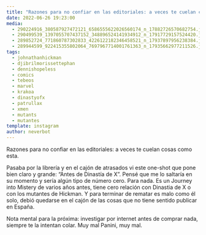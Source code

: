 ```yaml
---
title: "Razones para no confiar en las editoriales: a veces te cuelan cosas como esta"
date: 2022-06-26 19:23:00
media: 
  - 290224916_380587927472121_6586555622026560174_n_17882726570682754.jpg
  - 290499539_1397055707437152_348896524141934912_n_17917729157524420.jpg
  - 289852724_771860787302833_4226122182346458521_n_17937897956238384.jpg
  - 289944599_922415355802064_7697967714001761363_n_17935662977211526.jpg
tags: 
  - johnathanhickman
  - djibrilmorissettephan
  - dennishopeless
  - comics
  - tebeos
  - marvel
  - krakoa
  - dinastyofx
  - patrullax
  - xmen
  - mutants
  - mutantes
template: instagram
author: neverbot
---
```


Razones para no confiar en las editoriales: a veces te cuelan cosas como esta. 

Pasaba por la librería y en el cajón de atrasados vi este one-shot que pone bien claro y grande: “Antes de Dinastía de X”. Pensé que me lo saltaría en su momento y sería algún tipo de número cero. Para nada. Es un Journey into Mistery de varios años antes, tiene cero relación con Dinastia de X o con los mutantes de Hickman. Y para terminar de rematar es malo como él solo, debió quedarse en el cajón de las cosas que no tiene sentido publicar en España. 

Nota mental para la próxima: investigar por internet antes de comprar nada, siempre te la intentan colar. Muy mal Panini, muy mal. 



